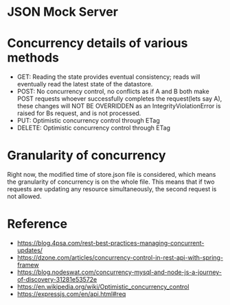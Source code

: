 # JSON Mock Server

# Concurrency details of various methods
- GET: Reading the state provides eventual consistency; reads will eventually read the latest state of the datastore.
- POST: No concurrency control, no conflicts as if A and B both make POST requests whoever successfully completes the request(lets say A), these changes will NOT BE OVERRIDDEN as an IntegrityViolationError is raised for Bs request, and is not processed.
- PUT: Optimistic concurrency control through ETag
- DELETE: Optimistic concurrency control through ETag 

# Granularity of concurrency
Right now, the modified time of store.json file is considered, which means the granularity of concurrency is on the whole file. 
This means that if two requests are updating any resource simultaneously, the second request is not allowed. 


# Reference
- https://blog.4psa.com/rest-best-practices-managing-concurrent-updates/
- https://dzone.com/articles/concurrency-control-in-rest-api-with-spring-framew
- https://blog.nodeswat.com/concurrency-mysql-and-node-js-a-journey-of-discovery-31281e53572e
- https://en.wikipedia.org/wiki/Optimistic_concurrency_control
- https://expressjs.com/en/api.html#req